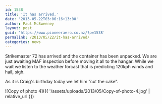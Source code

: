```yaml
---
id: 1538
title: 'It has arrived.'
date: '2013-05-22T03:06:16+13:00'
author: Paul McSweeney
layout: post
guid: 'https://www.pioneeraero.co.nz/?p=1538'
permalink: /2013/05/22/it-has-arrived/
categories: news
---
```


Strikemaster 72 has arrived and the container has been unpacked. We are just awaiting MAF inspection before moving it all to the hangar. While we wait we listen to the weather forcast that is predicting 120kph winds and hail, sigh.

As it is Craig's birthday today we let him “cut the cake".

![Copy of photo 4]({{ '/assets/uploads/2013/05/Copy-of-photo-4.jpg' | relative_url }})
